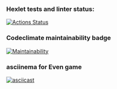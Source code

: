 ### Hexlet tests and linter status:
[![Actions Status](https://github.com/EnvironmentalDust/java-project-61/workflows/hexlet-check/badge.svg)](https://github.com/EnvironmentalDust/java-project-61/actions)

### Codeclimate maintainability badge
[![Maintainability](https://api.codeclimate.com/v1/badges/d53b12f5726cb6cf249d/maintainability)](https://codeclimate.com/github/EnvironmentalDust/java-project-61/maintainability)

### asciinema for Even game
[![asciicast](https://asciinema.org/a/Si6rDqn3gVQm9sXRmAUgSlK7A.svg)](https://asciinema.org/a/Si6rDqn3gVQm9sXRmAUgSlK7A)
